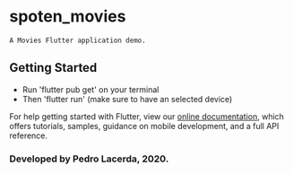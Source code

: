 # spoten_movies

    A Movies Flutter application demo.

## Getting Started

- Run 'flutter pub get' on your terminal
- Then 'flutter run' (make sure to have an selected device)

For help getting started with Flutter, view our
[online documentation](https://flutter.dev/docs), which offers tutorials,
samples, guidance on mobile development, and a full API reference.

### Developed by Pedro Lacerda, 2020.
